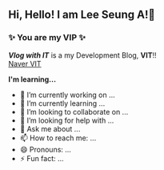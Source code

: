 ## Hi, Hello! I am Lee Seung A!👋

### ✨ You are my VIP ✨

***Vlog with IT*** is a my Development Blog, **VIT**!! <br>
<a href="https://blog.naver.com/seunga4170">Naver VIT</a>

**I'm learning...**

- 🔭 I’m currently working on ...
- 🌱 I’m currently learning ...
- 👯 I’m looking to collaborate on ...
- 🤔 I’m looking for help with ...
- 💬 Ask me about ...
- 📫 How to reach me: ...
- 😄 Pronouns: ...
- ⚡ Fun fact: ...
